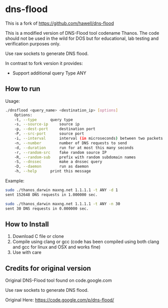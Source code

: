 # dns-flood
This is a fork of https://github.com/hawell/dns-flood

This is a modified version of DNS-Flood tool codename Thanos. The code should not be used in the wild for DOS but for educational, lab testing and verification purposes only.

Use raw sockets to generate DNS flood.

In contrast to fork version it provides:
 - Support additional query Type ANY



## How to run

Usage:
```bash
./dnsflood <query_name> <destination_ip> [options]  
	Options:  
	-t, --type		query type  
	-s, --source-ip		source ip  
	-p, --dest-port		destination port  
	-P, --src-port		source port  
	-i, --interval		interval (in microseconds) between two packets  
	-n, --number		number of DNS requests to send  
	-d, --duration		run for at most this many seconds   
	-r, --random-src	fake random source IP
	-R, --random-sub	prefix with random subdomain names
	-S, --dnssec		make a dnssec query
	-D, --daemon		run as daemon  
	-h, --help		print this message   
```
Example:
```bash
sudo ./thanos_darwin maxng.net 1.1.1.1 -t ANY -d 1
sent 152648 DNS requests in 1.000000 sec.

sudo ./thanos_darwin maxng.net 1.1.1.1 -t ANY -n 30
sent 30 DNS requests in 0.000000 sec.
```

## How to Install
1. Download C file or clone
2. Compile using clang or gcc (code has been compiled using both clang and gcc for linux and OSX and works fine)
3. Use with care


## Credits for original version

Original DNS-Flood tool found on code.google.com

Use raw sockets to generate DNS flood.

Original Here: https://code.google.com/p/dns-flood/
